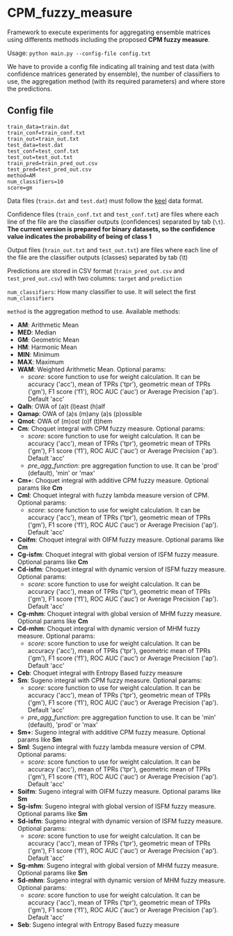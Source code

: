 # CPM_fuzzy_measure

Framework to execute experiments for aggregating ensemble matrices using differents methods including the proposed **CPM fuzzy measure**.

Usage: `python main.py --config-file config.txt`

We have to provide a config file indicating all training and test data (with confidence matrices generated by ensemble), the number of classifiers to use, the aggregation method (with its required parameters) and where store the predictions.

## Config file
```
train_data=train.dat
train_conf=train_conf.txt
train_out=train_out.txt
test_data=test.dat
test_conf=test_conf.txt
test_out=test_out.txt
train_pred=train_pred_out.csv
test_pred=test_pred_out.csv
method=AM
num_classifiers=10
score=gm
```

Data files (`train.dat` and `test.dat`) must follow the [keel](http://keel.es/) data format.

Confidence files (`train_conf.txt` and `test_conf.txt`) are files where each line of the file are the classifier outputs (confidences) separated by tab (`\t`). **The current version is prepared for binary datasets, so the confidence value indicates the probability of being of class 1**

Output files (`train_out.txt` and `test_out.txt`) are files where each line of the file are the classifier outputs (classes) separated by tab (\t)

Predictions are stored in CSV format (`train_pred_out.csv` and `test_pred_out.csv`) with two columns: `target` and `prediction`

`num_classifiers`: How many classifier to use. It will select the first `num_classifiers`

`method` is the aggregation method to use. Available methods:
- **AM**: Arithmetic Mean
- **MED**: Median
- **GM**: Geometric Mean
- **HM**: Harmonic Mean
- **MIN**: Minimum
- **MAX**: Maximum
- **WAM**: Weighted Arithmetic Mean. Optional params:
  - *score*: score function to use for weight calculation. It can be accuracy ('acc'), mean of TPRs ('tpr'), geometric mean of TPRs ('gm'), F1 score ('f1'), ROC AUC ('auc') or Average Precision ('ap'). Default 'acc'
- **Qalh**: OWA of (a)t (l)east (h)alf
- **Qamap**: OWA of (a)s (m)any (a)s (p)ossible
- **Qmot**: OWA of (m)ost (o)f (t)hem
- **Cm**: Choquet integral with CPM fuzzy measure. Optional params:
  - *score*: score function to use for weight calculation. It can be accuracy ('acc'), mean of TPRs ('tpr'), geometric mean of TPRs ('gm'), F1 score ('f1'), ROC AUC ('auc') or Average Precision ('ap'). Default 'acc'
  - *pre_agg_function*: pre aggregation function to use. It can be 'prod' (default), 'min' or 'max'
- **Cm+**: Choquet integral with additive CPM fuzzy measure. Optional params like **Cm**
- **Cml**: Choquet integral with fuzzy lambda measure version of CPM. Optional params:
  - *score*: score function to use for weight calculation. It can be accuracy ('acc'), mean of TPRs ('tpr'), geometric mean of TPRs ('gm'), F1 score ('f1'), ROC AUC ('auc') or Average Precision ('ap'). Default 'acc'
- **Coifm**: Choquet integral with OIFM fuzzy measure. Optional params like **Cm**
- **Cg-isfm**: Choquet integral with global version of ISFM fuzzy measure. Optional params like **Cm**
- **Cd-isfm**: Choquet integral with dynamic version of ISFM fuzzy measure. Optional params:
  - *score*: score function to use for weight calculation. It can be accuracy ('acc'), mean of TPRs ('tpr'), geometric mean of TPRs ('gm'), F1 score ('f1'), ROC AUC ('auc') or Average Precision ('ap'). Default 'acc'
- **Cg-mhm**: Choquet integral with global version of MHM fuzzy measure. Optional params like **Cm**
- **Cd-mhm**: Choquet integral with dynamic version of MHM fuzzy measure. Optional params:
  - *score*: score function to use for weight calculation. It can be accuracy ('acc'), mean of TPRs ('tpr'), geometric mean of TPRs ('gm'), F1 score ('f1'), ROC AUC ('auc') or Average Precision ('ap'). Default 'acc'
- **Ceb**: Choquet integral with Entropy Based fuzzy measure
- **Sm**: Sugeno integral with CPM fuzzy measure. Optional params:
  - *score*: score function to use for weight calculation. It can be accuracy ('acc'), mean of TPRs ('tpr'), geometric mean of TPRs ('gm'), F1 score ('f1'), ROC AUC ('auc') or Average Precision ('ap'). Default 'acc'
  - *pre_agg_function*: pre aggregation function to use. It can be 'min' (default), 'prod' or 'max'
- **Sm+**: Sugeno integral with additive CPM fuzzy measure. Optional params like **Sm**
- **Sml**: Sugeno integral with fuzzy lambda measure version of CPM. Optional params:
  - *score*: score function to use for weight calculation. It can be accuracy ('acc'), mean of TPRs ('tpr'), geometric mean of TPRs ('gm'), F1 score ('f1'), ROC AUC ('auc') or Average Precision ('ap'). Default 'acc'
- **Soifm**: Sugeno integral with OIFM fuzzy measure. Optional params like **Sm**
- **Sg-isfm**: Sugeno integral with global version of ISFM fuzzy measure. Optional params like **Sm**
- **Sd-isfm**: Sugeno integral with dynamic version of ISFM fuzzy measure. Optional params:
  - *score*: score function to use for weight calculation. It can be accuracy ('acc'), mean of TPRs ('tpr'), geometric mean of TPRs ('gm'), F1 score ('f1'), ROC AUC ('auc') or Average Precision ('ap'). Default 'acc'
- **Sg-mhm**: Sugeno integral with global version of MHM fuzzy measure. Optional params like **Sm**
- **Sd-mhm**: Sugeno integral with dynamic version of MHM fuzzy measure. Optional params:
  - *score*: score function to use for weight calculation. It can be accuracy ('acc'), mean of TPRs ('tpr'), geometric mean of TPRs ('gm'), F1 score ('f1'), ROC AUC ('auc') or Average Precision ('ap'). Default 'acc'
- **Seb**: Sugeno integral with Entropy Based fuzzy measure
